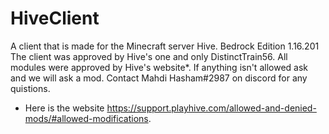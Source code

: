 # HiveClient
A client that is made for the Minecraft server Hive. Bedrock Edition 1.16.201
The client was approved by Hive's one and only DistinctTrain56. All modules were approved by Hive's website*. If anything isn't allowed ask and we will ask a mod. 
Contact Mahdi Hasham#2987 on discord for any quistions.
* Here is the website https://support.playhive.com/allowed-and-denied-mods/#allowed-modifications. 
